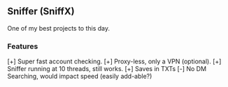 ## Sniffer (SniffX)
One of my best projects to this day.

### Features
[+]  Super fast account checking.
[+]  Proxy-less, only a VPN (optional).
[+]  Sniffer running at 10 threads, still works.
[+]  Saves in TXTs
[-]  No DM Searching, would impact speed (easily add-able?)
